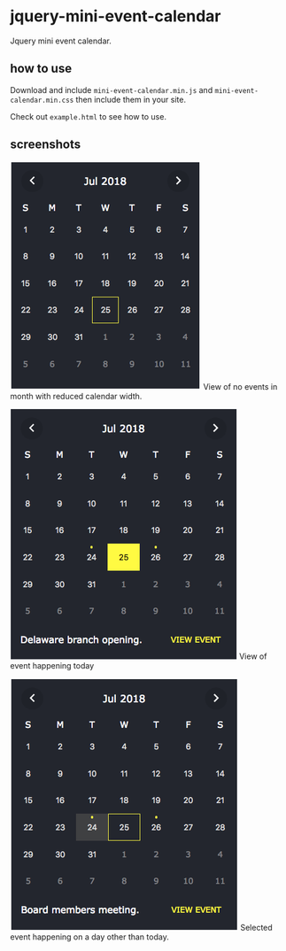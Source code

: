 # jquery-mini-event-calendar
Jquery mini event calendar.

## how to use
Download and include `mini-event-calendar.min.js` and `mini-event-calendar.min.css` then include them in your site.

Check out `example.html` to see how to use.

## screenshots
![No events](/no-events.png?raw=true "No event")
View of no events in month with reduced calendar width.

![Event today](/event-today.png?raw=true "Event today")
View of event happening today

![Event other day](/event-clicked.png?raw=true "Event other day")
Selected event happening on a day other than today.